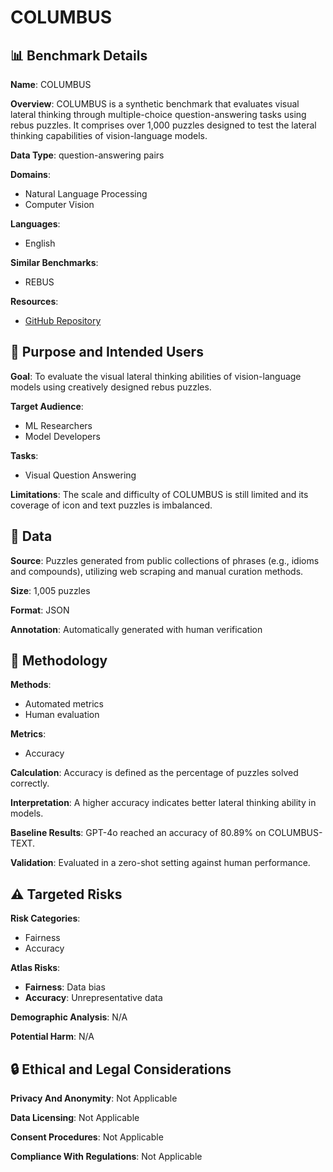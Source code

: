 # COLUMBUS

## 📊 Benchmark Details

**Name**: COLUMBUS

**Overview**: COLUMBUS is a synthetic benchmark that evaluates visual lateral thinking through multiple-choice question-answering tasks using rebus puzzles. It comprises over 1,000 puzzles designed to test the lateral thinking capabilities of vision-language models.

**Data Type**: question-answering pairs

**Domains**:
- Natural Language Processing
- Computer Vision

**Languages**:
- English

**Similar Benchmarks**:
- REBUS

**Resources**:
- [GitHub Repository](https://github.com/koen-47/COLUMBUS)

## 🎯 Purpose and Intended Users

**Goal**: To evaluate the visual lateral thinking abilities of vision-language models using creatively designed rebus puzzles.

**Target Audience**:
- ML Researchers
- Model Developers

**Tasks**:
- Visual Question Answering

**Limitations**: The scale and difficulty of COLUMBUS is still limited and its coverage of icon and text puzzles is imbalanced.

## 💾 Data

**Source**: Puzzles generated from public collections of phrases (e.g., idioms and compounds), utilizing web scraping and manual curation methods.

**Size**: 1,005 puzzles

**Format**: JSON

**Annotation**: Automatically generated with human verification

## 🔬 Methodology

**Methods**:
- Automated metrics
- Human evaluation

**Metrics**:
- Accuracy

**Calculation**: Accuracy is defined as the percentage of puzzles solved correctly.

**Interpretation**: A higher accuracy indicates better lateral thinking ability in models.

**Baseline Results**: GPT-4o reached an accuracy of 80.89% on COLUMBUS- TEXT.

**Validation**: Evaluated in a zero-shot setting against human performance.

## ⚠️ Targeted Risks

**Risk Categories**:
- Fairness
- Accuracy

**Atlas Risks**:
- **Fairness**: Data bias
- **Accuracy**: Unrepresentative data

**Demographic Analysis**: N/A

**Potential Harm**: N/A

## 🔒 Ethical and Legal Considerations

**Privacy And Anonymity**: Not Applicable

**Data Licensing**: Not Applicable

**Consent Procedures**: Not Applicable

**Compliance With Regulations**: Not Applicable
